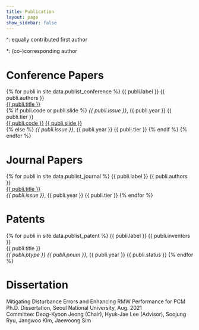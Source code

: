 ```yaml
---
title: Publication
layout: page
show_sidebar: false
---
```


^: equally contributed first author

\*: (co-)corresponding author

# Conference Papers
{% for publi in site.data.publist_conference %}
  {{ publi.label }} {{ publi.authors }} <br />
  <a href="{{ publi.tlink }}">{{ publi.title }}</a> <br />
  {% if publi.code or publi.slide %}
  <em>{{ publi.issue }}</em>, {{ publi.year }} {{ publi.tier }} <br />
  <a href="{{ publi.clink }}">{{ publi.code }}</a> <a href="{{ publi.plink }}">{{ publi.slide }}</a> <br />
  {% else %}
  <em>{{ publi.issue }}</em>, {{ publi.year }} {{ publi.tier }}
  {% endif %}
{% endfor %}

# Journal Papers
{% for publi in site.data.publist_journal %}
  {{ publi.label }} {{ publi.authors }} <br />
  <a href="{{ publi.tlink }}">{{ publi.title }}</a> <br />
  <em>{{ publi.issue }}</em>, {{ publi.year }} {{ publi.tier }}
{% endfor %}

# Patents
{% for publi in site.data.publist_patent %}
  {{ publi.label }} {{ publi.inventors }} <br />
  {{ publi.title }} <br />
  <em>{{ publi.ptype }} {{ publi.pnum }}</em>, {{ publi.year }} {{ publi.status }}
{% endfor %}


# Dissertation
Mitigating Disturbance Errors and Enhancing RMW Performance for PCM <br />
Ph.D. Dissertation, Seoul National University, Aug. 2021 <br />
Committee: Deog-Kyoon Jeong (Chair), Hyuk-Jae Lee (Advisor), Soojung Ryu, Jangwoo Kim, Jaewoong Sim
